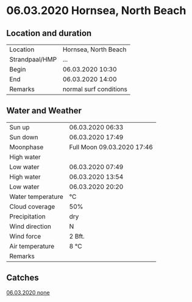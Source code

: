 # 06.03.2020 Hornsea, North Beach

## Location and duration

| | |
|---|---|
| Location | Hornsea, North Beach |
| Strandpaal/HMP | ... |
| Begin | 06.03.2020  10:30 |
| End | 06.03.2020  14:00 |
| Remarks | normal surf conditions |

## Water and Weather

| | |
|---|---|
| Sun up | 06.03.2020  06:33 |
| Sun down | 06.03.2020  17:49 |
| Moonphase | Full Moon 09.03.2020  17:46 |
| High water | |
| Low water | 06.03.2020  07:49 |
| High water | 06.03.2020  13:54 |
| Low water | 06.03.2020  20:20 |
| Water temperature |  °C |
| Cloud coverage | 50% |
| Precipitation | dry |
| Wind direction | N |
| Wind force | 2 Bft. |
| Air temperature | 8 °C |
| Remarks | |

## Catches

[06.03.2020 none](catches/20200306_none.md)
